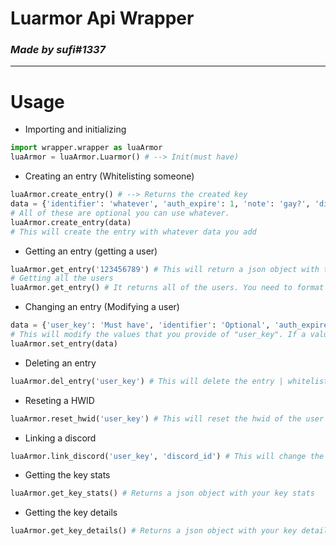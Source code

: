 # **Luarmor Api Wrapper**
### _Made by sufi#1337_

---
# **Usage**

* Importing and initializing
```py
import wrapper.wrapper as luaArmor
luaArmor = luaArmor.Luarmor() # --> Init(must have)
```
* Creating an entry (Whitelisting someone)
```py
luaArmor.create_entry() # --> Returns the created key
data = {'identifier': 'whatever', 'auth_expire': 1, 'note': 'gay?', 'discord_id': '123456789'}
# All of these are optional you can use whatever.
luaArmor.create_entry(data)
# This will create the entry with whatever data you add
```
* Getting an entry (getting a user)
```py
luaArmor.get_entry('123456789') # This will return a json object with the data of 123456789 # Only discord ID is permitted
# Getting all the users
luaArmor.get_entry() # It returns all of the users. You need to format the data yourself.
```
* Changing an entry (Modifying a user)
```py
data = {'user_key': 'Must have', 'identifier': 'Optional', 'auth_expire': 'Optional', 'note': 'Optional', 'discord_id': 'Optional'}
# This will modify the values that you provide of "user_key". If a value is missing it will just be skipped.
luaArmor.set_entry(data)
```
* Deleting an entry
```py
luaArmor.del_entry('user_key') # This will delete the entry | whitelist of the user with the specified key.
```
* Reseting a HWID
```py
luaArmor.reset_hwid('user_key') # This will reset the hwid of the user with the specified key.
```
* Linking a discord
```py
luaArmor.link_discord('user_key', 'discord_id') # This will change the discord id linked to the key with the "user_key"
```

* Getting the key stats
```py
luaArmor.get_key_stats() # Returns a json object with your key stats
```

* Getting the key details
```py
luaArmor.get_key_details() # Returns a json object with your key details.
```
